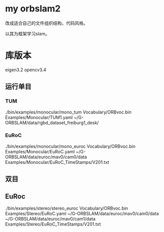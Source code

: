 # my orbslam2
改成适合自己的文件组织结构，代码风格。

以其为框架学习slam。
# 库版本
eigen3.2
opencv3.4


## 运行单目
### TUM
./bin/examples/monocular/mono_tum Vocabulary/ORBvoc.bin Examples/Monocular/TUM1.yaml ~/G-ORBSLAM/data/rgbd_dataset_freiburg1_desk/

### EuRoC
./bin/examples/monocular/mono_euroc Vocabulary/ORBvoc.bin Examples/Monocular/EuRoC.yaml ~/G-ORBSLAM/data/euroc/mav0/cam0/data Examples/Monocular/EuRoC_TimeStamps/V201.txt

## 双目
## EuRoc
./bin/examples/stereo/stereo_euroc Vocabulary/ORBvoc.bin Examples/Stereo/EuRoC.yaml ~/G-ORBSLAM/data/euroc/mav0/cam0/data ~/G-ORBSLAM/data/euroc/mav0/cam1/data Examples/Stereo/EuRoC_TimeStamps/V201.txt